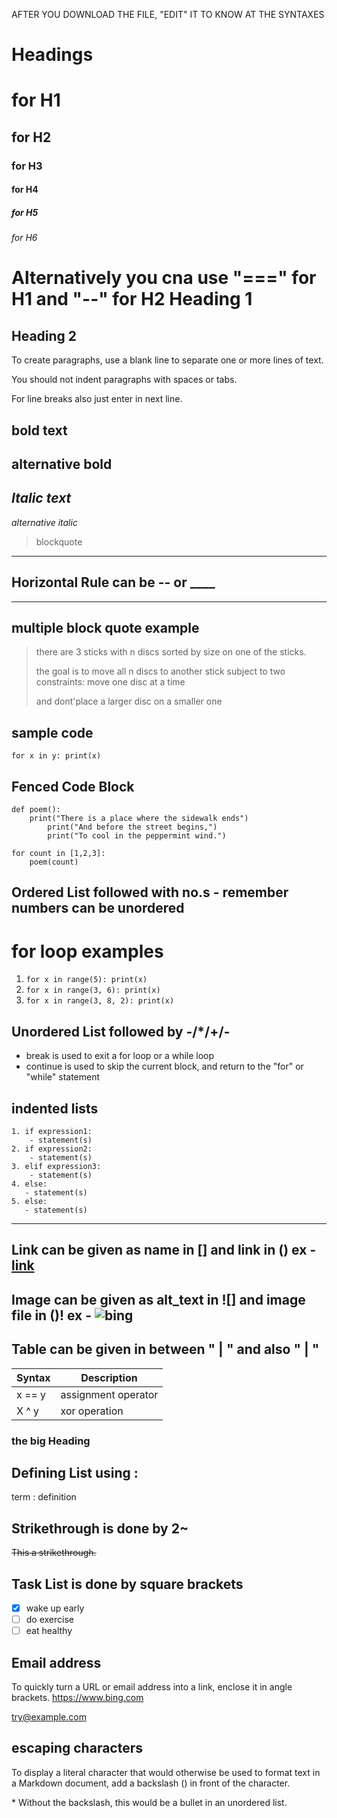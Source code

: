 AFTER YOU DOWNLOAD THE FILE, "EDIT" IT TO KNOW AT THE SYNTAXES 

# Headings	
# for H1
## for H2
### for H3
#### for H4
##### for H5
###### for H6
Alternatively you cna use "===" for H1 and "--" for H2 
Heading 1 
=========
Heading 2 
----------
To create paragraphs, use a blank line to separate one or more lines of text. 

You should not indent paragraphs with spaces or tabs. 

For line breaks also just enter in next line. 


**bold text**
---
__alternative bold__
---
*Italic	 text*
---
_alternative italic_

> blockquote
---
## Horizontal Rule can be -- or ____
---
## multiple block quote example 
>there are 3 sticks with n discs sorted by size on one of the sticks. 
>
>the goal is to move all n discs to another stick subject to two constraints: move one disc at a time 
>
>and dont'place a larger disc on a smaller one
## sample code
`for x in y: print(x)`
## Fenced Code Block
```
def poem():
	print("There is a place where the sidewalk ends")
    	print("And before the street begins,")
    	print("To cool in the peppermint wind.")

for count in [1,2,3]:
    poem(count)
```
## Ordered List	followed with no.s - remember numbers can be unordered 
# for loop examples
1. `for x in range(5): print(x)`
2. `for x in range(3, 6): print(x)`
3. `for x in range(3, 8, 2): print(x)`
## Unordered List followed by -/*/+/-
- break is used to exit a for loop or a while loop
- continue is used to skip the current block, and return to the "for" or "while" statement
## indented lists 
```
1. if expression1:
    - statement(s)
2. if expression2:
    - statement(s)
3. elif expression3:
    - statement(s)
4. else:
   - statement(s)
5. else:
   - statement(s)
```
---
Link can be given as name in [] and link in () 
ex - [link](https://www.example.com)
---
Image can be given as alt_text in ![] and image file in ()!
ex - ![bing](https://www.bing.com/images/search?view=detailV2&id=4FC1825FF6D187C0E4DDD113302E70170938A29F&thid=OIP.U76zK4i1adU2XTHEXHUhmQHaEo&mediaurl=https%3A%2F%2Fwallpapertag.com%2Fwallpaper%2Ffull%2F9%2F6%2F3%2F865468-bing-images-wallpaper-1920x1200-for-retina.jpg&exph=1200&expw=1920&q=bing+images&selectedindex=0&ajaxhist=0&vt=0&eim=1,2,6)
---
## Table can be given in between  " | " and also " | "
| Syntax | Description |
| ----------- | ----------- |
| x == y | assignment operator |
| X ^ y | xor operation |


### the big Heading 
## Defining List using :
term : definition
## Strikethrough is done by 2~
~~This a  strikethrough.~~
## Task List is done by square brackets 
- [x] wake up early
- [ ] do exercise
- [ ] eat healthy
## Email address 
To quickly turn a URL or email address into a link, enclose it in angle brackets.
<https://www.bing.com>

<try@example.com>
## escaping characters 
To display a literal character that would otherwise be used to format text in a Markdown document, add a backslash (\) in front of the character.

\* Without the backslash, this would be a bullet in an unordered list.

